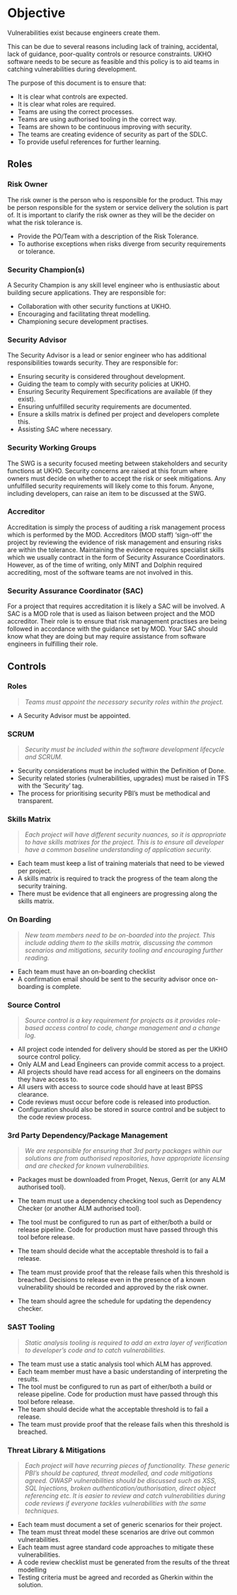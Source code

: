 # Objective

Vulnerabilities exist because engineers create them.

This can be due to several reasons including lack of training, accidental, lack of guidance, poor-quality controls or resource constraints. UKHO software needs to be secure as feasible and this policy is to aid teams in catching vulnerabilities during development.

The purpose of this document is to ensure that:

* It is clear what controls are expected.
* It is clear what roles are required.
* Teams are using the correct processes.
* Teams are using authorised tooling in the correct way.
* Teams are shown to be continuous improving with security.
* The teams are creating evidence of security as part of the SDLC.
* To provide useful references for further learning.

## Roles

### Risk Owner

The risk owner is the person who is responsible for the product. This may be person responsible for the system or service delivery the solution is part of. It is important to clarify the risk owner as they will be the decider on what the risk tolerance is.

* Provide the PO/Team with a description of the Risk Tolerance.
* To authorise exceptions when risks diverge from security requirements or tolerance.

### Security Champion(s)

A Security Champion is any skill level engineer who is enthusiastic about building secure applications. They are responsible for:

* Collaboration with other security functions at UKHO.
* Encouraging and facilitating threat modelling.
* Championing secure development practises.

### Security Advisor

The Security Advisor is a lead or senior engineer who has additional responsibilities towards security. They are responsible for:

* Ensuring security is considered throughout development.
* Guiding the team to comply with security policies at UKHO.
* Ensuring Security Requirement Specifications are available (if they exist).
* Ensuring unfulfilled security requirements are documented.
* Ensure a skills matrix is defined per project and developers complete this.
* Assisting SAC where necessary.

### Security Working Groups

The SWG is a security focused meeting between stakeholders and security functions at UKHO. Security concerns are raised at this forum where owners must decide on whether to accept the risk or seek mitigations. Any unfulfilled security requirements will likely come to this forum. Anyone, including developers, can raise an item to be discussed at the SWG.

### Accreditor

Accreditation is simply the process of auditing a risk management process which is performed by the MOD. Accreditors (MOD staff) ‘sign-off’ the project by reviewing the evidence of risk management and ensuring risks are within the tolerance. Maintaining the evidence requires specialist skills which we usually contract in the form of Security Assurance Coordinators. However, as of the time of writing, only MINT and Dolphin required accrediting, most of the software teams are not involved in this.

### Security Assurance Coordinator (SAC)

For a project that requires accreditation it is likely a SAC will be involved. A SAC is a MOD role that is used as liaison between project and the MOD accreditor. Their role is to ensure that risk management practises are being followed in accordance with the guidance set by MOD. Your SAC should know what they are doing but may require assistance from software engineers in fulfilling their role.

## Controls

### Roles

>_Teams must appoint the necessary security roles within the project._

* A Security Advisor must be appointed.

### SCRUM

>_Security must be included within the software development lifecycle and SCRUM._

* Security considerations must be included within the Definition of Done.
* Security related stories (vulnerabilities, upgrades) must be raised in TFS with the ‘Security’ tag.
* The process for prioritising security PBI’s must be methodical and transparent.

### Skills Matrix

>_Each project will have different security nuances, so it is appropriate to have skills matrixes for the project. This is to ensure all developer have a common baseline understanding of application security._

* Each team must keep a list of training materials that need to be viewed per project.
* A skills matrix is required to track the progress of the team along the security training.
* There must be evidence that all engineers are progressing along the skills matrix.

### On Boarding

>_New team members need to be on-boarded into the project. This include adding them to the skills matrix, discussing the common scenarios and mitigations, security tooling and encouraging further reading._

* Each team must have an on-boarding checklist
* A confirmation email should be sent to the security advisor once on-boarding is complete.

### Source Control

>_Source control is a key requirement for projects as it provides role-based access control to code, change management and a change log._

* All project code intended for delivery should be stored as per the UKHO source control policy.
* Only ALM and Lead Engineers can provide commit access to a project.
* All projects should have read access for all engineers on the domains they have access to.
* All users with access to source code should have at least BPSS clearance.
* Code reviews must occur before code is released into production.
* Configuration should also be stored in source control and be subject to the code review process.

### 3rd Party Dependency/Package Management

>_We are responsible for ensuring that 3rd party packages within our solutions are from authorised repositories, have appropriate licensing and are checked for known vulnerabilities._

* Packages must be downloaded from Proget, Nexus, Gerrit (or any ALM authorised tool).
* The team must use a dependency checking tool such as Dependency Checker (or another ALM authorised tool).
* The tool must be configured to run as part of either/both a build or release pipeline. Code for production must have passed through this tool before release.
* The team should decide what the acceptable threshold is to fail a release.
* The team must provide proof that the release fails when this threshold is breached. Decisions to release even in the presence of a known vulnerability should be recorded and approved by the risk owner.

* The team should agree the schedule for updating the dependency checker.

### SAST Tooling

>_Static analysis tooling is required to add an extra layer of verification to developer’s code and to catch vulnerabilities._

* The team must use a static analysis tool which ALM has approved.
* Each team member must have a basic understanding of interpreting the results.
* The tool must be configured to run as part of either/both a build or release pipeline. Code for production must have passed through this tool before release.
* The team should decide what the acceptable threshold is to fail a release.
* The team must provide proof that the release fails when this threshold is breached.

### Threat Library & Mitigations

>_Each project will have recurring pieces of functionality. These generic PBI’s should be captured, threat modelled, and code mitigations agreed. OWASP vulnerabilities should be discussed such as XSS, SQL Injections, broken authentication/authorisation, direct object referencing etc. It is easier to review and catch vulnerabilities during code reviews if everyone tackles vulnerabilities with the same techniques._

* Each team must document a set of generic scenarios for their project.
* The team must threat model these scenarios are drive out common vulnerabilities.
* Each team must agree standard code approaches to mitigate these vulnerabilities.
* A code review checklist must be generated from the results of the threat modelling
* Testing criteria must be agreed and recorded as Gherkin within the solution.
